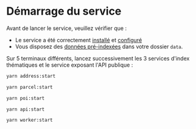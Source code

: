 # Démarrage du service

Avant de lancer le service, veuillez vérifier que :

- Le service a été correctement [installé](installation.md) et [configuré](configuration.md)
- Vous disposez des [données pré-indexées](indexation.md) dans votre dossier `data`.

Sur 5 terminaux différents, lancez successivement les 3 services d'index thématiques et le service exposant l'API publique :

```bash
yarn address:start
```

```bash
yarn parcel:start
```

```bash
yarn poi:start
```

```bash
yarn api:start
```

```bash
yarn worker:start
```
